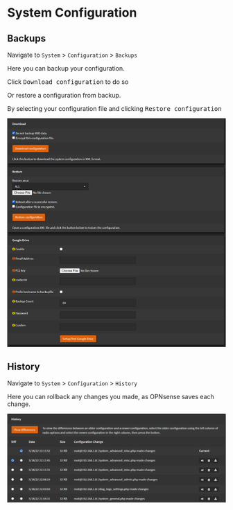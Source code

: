 # System Configuration

## Backups

Navigate to `System` > `Configuration` > `Backups`

Here you can backup your configuration.

Click <kbd>Download configuration</kbd> to do so

Or restore a configuration from backup.

By selecting your configuration file and clicking <kbd>Restore configuration</kbd>

![opnsense-configuration-backups](img/opnsense-configuration-backups.png "opnsense-configuration-backups")

## History

Navigate to `System` > `Configuration` > `History`

Here you can rollback any changes you made, as OPNsense saves each change.

![opnsense-configuration-history](img/opnsense-configuration-history.png "opnsense-configuration-history")
